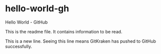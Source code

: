 # hello-world-gh
Hello World - GitHub

This is the readme file. It contains information to be read.

This is a new line. Seeing this line means GitKraken has pushed to GitHub successfully.
